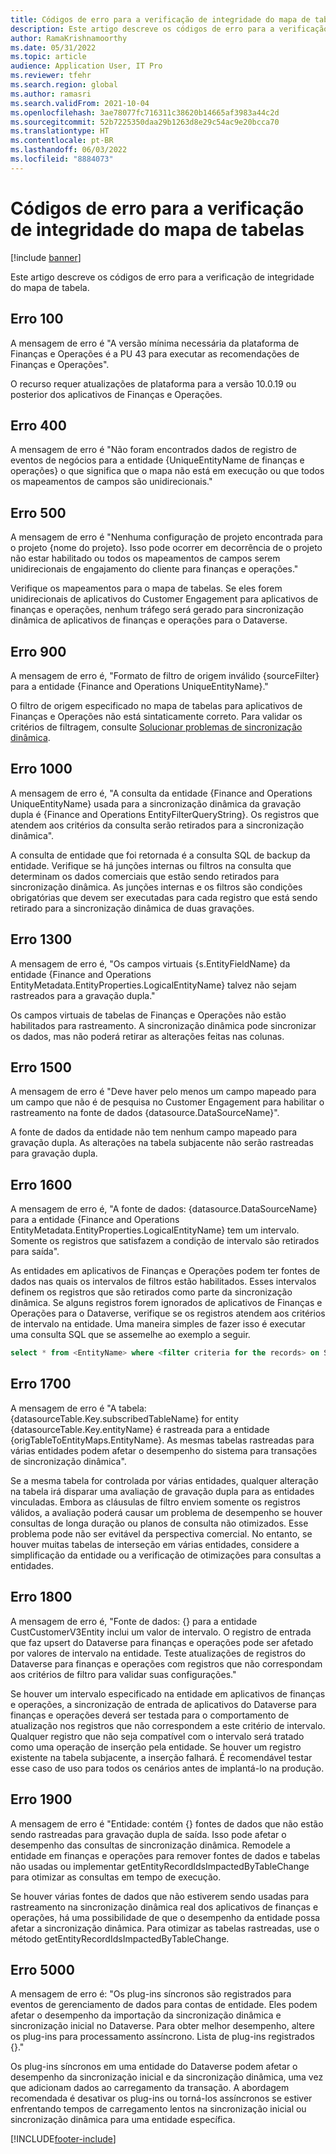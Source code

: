 ```yaml
---
title: Códigos de erro para a verificação de integridade do mapa de tabelas
description: Este artigo descreve os códigos de erro para a verificação de integridade do mapa de tabela.
author: RamaKrishnamoorthy
ms.date: 05/31/2022
ms.topic: article
audience: Application User, IT Pro
ms.reviewer: tfehr
ms.search.region: global
ms.author: ramasri
ms.search.validFrom: 2021-10-04
ms.openlocfilehash: 3ae78077fc716311c38620b14665af3983a44c2d
ms.sourcegitcommit: 52b7225350daa29b1263d8e29c54ac9e20bcca70
ms.translationtype: HT
ms.contentlocale: pt-BR
ms.lasthandoff: 06/03/2022
ms.locfileid: "8884073"
---
```

# <a name="errors-codes-for-the-table-map-health-check"></a>Códigos de erro para a verificação de integridade do mapa de tabelas

[!include [banner](../../includes/banner.md)]



Este artigo descreve os códigos de erro para a verificação de integridade do mapa de tabela.

## <a name="error-100"></a>Erro 100

A mensagem de erro é "A versão mínima necessária da plataforma de Finanças e Operações é a PU 43 para executar as recomendações de Finanças e Operações".

O recurso requer atualizações de plataforma para a versão 10.0.19 ou posterior dos aplicativos de Finanças e Operações.

## <a name="error-400"></a>Erro 400

A mensagem de erro é "Não foram encontrados dados de registro de eventos de negócios para a entidade \{UniqueEntityName de finanças e operações\} o que significa que o mapa não está em execução ou que todos os mapeamentos de campos são unidirecionais."

## <a name="error-500"></a>Erro 500

A mensagem de erro é "Nenhuma configuração de projeto encontrada para o projeto \{nome do projeto\}. Isso pode ocorrer em decorrência de o projeto não estar habilitado ou todos os mapeamentos de campos serem unidirecionais de engajamento do cliente para finanças e operações."

Verifique os mapeamentos para o mapa de tabelas. Se eles forem unidirecionais de aplicativos do Customer Engagement para aplicativos de finanças e operações, nenhum tráfego será gerado para sincronização dinâmica de aplicativos de finanças e operações para o Dataverse.

## <a name="error-900"></a>Erro 900

A mensagem de erro é, "Formato de filtro de origem inválido \{sourceFilter\} para a entidade \{Finance and Operations UniqueEntityName\}."

O filtro de origem especificado no mapa de tabelas para aplicativos de Finanças e Operações não está sintaticamente correto. Para validar os critérios de filtragem, consulte [Solucionar problemas de sincronização dinâmica](dual-write-troubleshooting-live-sync.md#live-synchronization-issues-that-are-caused-by-incorrect-query-filter-syntax-on-the-dual-write-maps).

## <a name="error-1000"></a>Erro 1000

A mensagem de erro é, "A consulta da entidade \{Finance and Operations UniqueEntityName\} usada para a sincronização dinâmica da gravação dupla é \{Finance and Operations EntityFilterQueryString\}. Os registros que atendem aos critérios da consulta serão retirados para a sincronização dinâmica".

A consulta de entidade que foi retornada é a consulta SQL de backup da entidade. Verifique se há junções internas ou filtros na consulta que determinam os dados comerciais que estão sendo retirados para sincronização dinâmica. As junções internas e os filtros são condições obrigatórias que devem ser executadas para cada registro que está sendo retirado para a sincronização dinâmica de duas gravações.

## <a name="error-1300"></a>Erro 1300

A mensagem de erro é, "Os campos virtuais \{s.EntityFieldName\} da entidade \{Finance and Operations EntityMetadata.EntityProperties.LogicalEntityName\} talvez não sejam rastreados para a gravação dupla."

Os campos virtuais de tabelas de Finanças e Operações não estão habilitados para rastreamento. A sincronização dinâmica pode sincronizar os dados, mas não poderá retirar as alterações feitas nas colunas.

## <a name="error-1500"></a>Erro 1500

A mensagem de erro é "Deve haver pelo menos um campo mapeado para um campo que não é de pesquisa no Customer Engagement para habilitar o rastreamento na fonte de dados \{datasource.DataSourceName\}".

A fonte de dados da entidade não tem nenhum campo mapeado para gravação dupla. As alterações na tabela subjacente não serão rastreadas para gravação dupla.

## <a name="error-1600"></a>Erro 1600

A mensagem de erro é, "A fonte de dados: \{datasource.DataSourceName\} para a entidade \{Finance and Operations EntityMetadata.EntityProperties.LogicalEntityName\} tem um intervalo. Somente os registros que satisfazem a condição de intervalo são retirados para saída".

As entidades em aplicativos de Finanças e Operações podem ter fontes de dados nas quais os intervalos de filtros estão habilitados. Esses intervalos definem os registros que são retirados como parte da sincronização dinâmica. Se alguns registros forem ignorados de aplicativos de Finanças e Operações para o Dataverse, verifique se os registros atendem aos critérios de intervalo na entidade. Uma maneira simples de fazer isso é executar uma consulta SQL que se assemelhe ao exemplo a seguir.

```sql
select * from <EntityName> where <filter criteria for the records> on SQL.
```

## <a name="error-1700"></a>Erro 1700

A mensagem de erro é "A tabela: \{datasourceTable.Key.subscribedTableName\} for entity \{datasourceTable.Key.entityName\} é rastreada para a entidade \{origTableToEntityMaps.EntityName\}. As mesmas tabelas rastreadas para várias entidades podem afetar o desempenho do sistema para transações de sincronização dinâmica".

Se a mesma tabela for controlada por várias entidades, qualquer alteração na tabela irá disparar uma avaliação de gravação dupla para as entidades vinculadas. Embora as cláusulas de filtro enviem somente os registros válidos, a avaliação poderá causar um problema de desempenho se houver consultas de longa duração ou planos de consulta não otimizados. Esse problema pode não ser evitável da perspectiva comercial. No entanto, se houver muitas tabelas de interseção em várias entidades, considere a simplificação da entidade ou a verificação de otimizações para consultas a entidades.

## <a name="error-1800"></a>Erro 1800
A mensagem de erro é, "Fonte de dados: {} para a entidade CustCustomerV3Entity inclui um valor de intervalo. O registro de entrada que faz upsert do Dataverse para finanças e operações pode ser afetado por valores de intervalo na entidade. Teste atualizações de registros do Dataverse para finanças e operações com registros que não correspondam aos critérios de filtro para validar suas configurações."

Se houver um intervalo especificado na entidade em aplicativos de finanças e operações, a sincronização de entrada de aplicativos do Dataverse para finanças e operações deverá ser testada para o comportamento de atualização nos registros que não correspondem a este critério de intervalo. Qualquer registro que não seja compatível com o intervalo será tratado como uma operação de inserção pela entidade. Se houver um registro existente na tabela subjacente, a inserção falhará. É recomendável testar esse caso de uso para todos os cenários antes de implantá-lo na produção.

## <a name="error-1900"></a>Erro 1900
A mensagem de erro é "Entidade: contém {} fontes de dados que não estão sendo rastreadas para gravação dupla de saída. Isso pode afetar o desempenho das consultas de sincronização dinâmica. Remodele a entidade em finanças e operações para remover fontes de dados e tabelas não usadas ou implementar getEntityRecordIdsImpactedByTableChange para otimizar as consultas em tempo de execução.

Se houver várias fontes de dados que não estiverem sendo usadas para rastreamento na sincronização dinâmica real dos aplicativos de finanças e operações, há uma possibilidade de que o desempenho da entidade possa afetar a sincronização dinâmica. Para otimizar as tabelas rastreadas, use o método getEntityRecordIdsImpactedByTableChange.

## <a name="error-5000"></a>Erro 5000
A mensagem de erro é: "Os plug-ins síncronos são registrados para eventos de gerenciamento de dados para contas de entidade. Eles podem afetar o desempenho da importação da sincronização dinâmica e sincronização inicial no Dataverse. Para obter melhor desempenho, altere os plug-ins para processamento assíncrono. Lista de plug-ins registrados {}."

Os plug-ins síncronos em uma entidade do Dataverse podem afetar o desempenho da sincronização inicial e da sincronização dinâmica, uma vez que adicionam dados ao carregamento da transação. A abordagem recomendada é desativar os plug-ins ou torná-los assíncronos se estiver enfrentando tempos de carregamento lentos na sincronização inicial ou sincronização dinâmica para uma entidade específica.

[!INCLUDE[footer-include](../../../../includes/footer-banner.md)]
